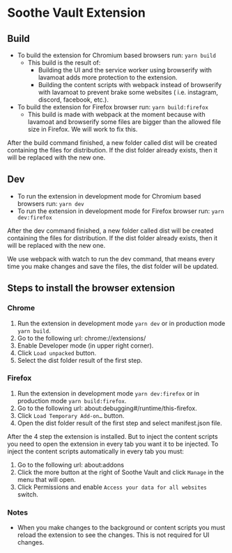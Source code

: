 # Soothe Vault Extension

## Build

- To build the extension for Chromium based browsers run: `yarn build`
    - This build is the result of:
        - Building the UI and the service worker using browserify with lavamoat adds more protection to the extension.
        - Building the content scripts with webpack instead of browserify with lavamoat to prevent brake some websites (
          i.e. instagram, discord, facebook, etc.).
- To build the extension for Firefox browser run: `yarn build:firefox`
    - This build is made with webpack at the moment because with lavamoat and browserify some files are bigger
      than the allowed file size in Firefox. We will work to fix this.

After the build command finished, a new folder called dist will be created containing the files for distribution. If the
dist folder already exists, then it will be replaced with the new one.

## Dev

- To run the extension in development mode for Chromium based browsers run: `yarn dev`
- To run the extension in development mode for Firefox browser run: `yarn dev:firefox`

After the dev command finished, a new folder called dist will be created containing the files for distribution. If the
dist folder already exists, then it will be replaced with the new one.

We use webpack with watch to run the dev command, that means every time you make changes and save the files, the dist
folder will be updated.

## Steps to install the browser extension

### Chrome

1. Run the extension in development mode `yarn dev` or in production mode `yarn build`.
2. Go to the following url: chrome://extensions/
3. Enable Developer mode (in upper right corner).
4. Click `Load unpacked` button.
5. Select the dist folder result of the first step.

### Firefox

1. Run the extension in development mode `yarn dev:firefox` or in production mode `yarn build:firefox`.
2. Go to the following url: about:debugging#/runtime/this-firefox.
3. Click `Load Temporary Add-on…` button.
4. Open the dist folder result of the first step and select manifest.json file.

After the 4 step the extension is installed. But to inject the content scripts you need to open the extension in every
tab you want it to be injected. To inject the content scripts automatically in every tab you must:

1. Go to the following url: about:addons
2. Click the more button at the right of Soothe Vault and click `Manage` in the menu that will open.
3. Click Permissions and enable `Access your data for all websites` switch.

### Notes

- When you make changes to the background or content scripts you must reload the extension to see the changes. This is
  not required for UI changes.
